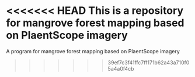 <<<<<<< HEAD
This is a repository for mangrove forest mapping based on PlaentScope imagery
=======
A program for mangrove forest mapping based on PlaentScope imagery
>>>>>>> 39ef7c3f41ffc7ff171b62a43a710f05a4a0f4cb
